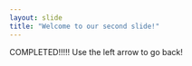 ```yaml
---
layout: slide
title: "Welcome to our second slide!"
---
```

COMPLETED!!!!!
Use the left arrow to go back!
